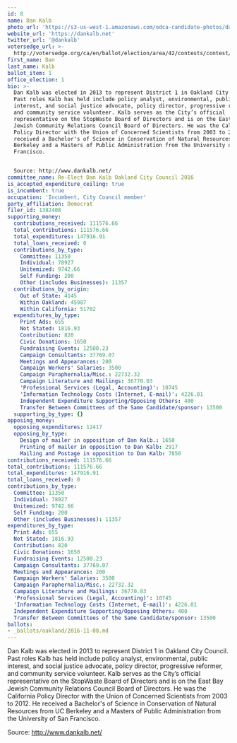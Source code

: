 ```yaml
---
id: 8
name: Dan Kalb
photo_url: 'https://s3-us-west-1.amazonaws.com/odca-candidate-photos/dan-kalb2.png'
website_url: 'https://dankalb.net'
twitter_url: '@dankalb'
votersedge_url: >-
  http://votersedge.org/ca/en/ballot/election/area/42/contests/contest/13235/candidate/130756?&county=Alameda%20County&election_authority_id=1
first_name: Dan
last_name: Kalb
ballot_item: 1
office_election: 1
bio: >-
  Dan Kalb was elected in 2013 to represent District 1 in Oakland City Council.
  Past roles Kalb has held include policy analyst, environmental, public
  interest, and social justice advocate, policy director, progressive reformer,
  and community service volunteer. Kalb serves as the City’s official
  representative on the StopWaste Board of Directors and is on the East Bay
  Jewish Community Relations Council Board of Directors. He was the California
  Policy Director with the Union of Concerned Scientists from 2003 to 2012. He
  received a Bachelor's of Science in Conservation of Natural Resources from UC
  Berkeley and a Masters of Public Administration from the University of San
  Francisco. 


  Source: http://www.dankalb.net/
committee_name: Re-Elect Dan Kalb Oakland City Council 2016
is_accepted_expenditure_ceiling: true
is_incumbent: true
occupation: 'Incumbent, City Council member'
party_affiliation: Democrat
filer_id: 1382408
supporting_money:
  contributions_received: 111576.66
  total_contributions: 111576.66
  total_expenditures: 147916.91
  total_loans_received: 0
  contributions_by_type:
    Committee: 11350
    Individual: 78927
    Unitemized: 9742.66
    Self Funding: 200
    Other (includes Businesses): 11357
  contributions_by_origin:
    Out of State: 4145
    Within Oakland: 45987
    Within California: 51702
  expenditures_by_type:
    Print Ads: 655
    Not Stated: 1816.93
    Contribution: 820
    Civic Donations: 1650
    Fundraising Events: 12500.23
    Campaign Consultants: 37769.07
    Meetings and Appearances: 200
    Campaign Workers' Salaries: 3500
    Campaign Paraphernalia/Misc.: 22732.32
    Campaign Literature and Mailings: 36770.03
    'Professional Services (Legal, Accounting)': 10745
    'Information Technology Costs (Internet, E-mail)': 4226.01
    Independent Expenditure Supporting/Opposing Others: 400
    Transfer Between Committees of the Same Candidate/sponsor: 13500
  supporting_by_type: {}
opposing_money:
  opposing_expenditures: 12417
  opposing_by_type:
    Design of mailer in opposition of Dan Kalb.: 1650
    Printing of mailer in opposition to Dan Kalb: 2917
    Mailing and Postage in opposition to Dan Kalb: 7850
contributions_received: 111576.66
total_contributions: 111576.66
total_expenditures: 147916.91
total_loans_received: 0
contributions_by_type:
  Committee: 11350
  Individual: 78927
  Unitemized: 9742.66
  Self Funding: 200
  Other (includes Businesses): 11357
expenditures_by_type:
  Print Ads: 655
  Not Stated: 1816.93
  Contribution: 820
  Civic Donations: 1650
  Fundraising Events: 12500.23
  Campaign Consultants: 37769.07
  Meetings and Appearances: 200
  Campaign Workers' Salaries: 3500
  Campaign Paraphernalia/Misc.: 22732.32
  Campaign Literature and Mailings: 36770.03
  'Professional Services (Legal, Accounting)': 10745
  'Information Technology Costs (Internet, E-mail)': 4226.01
  Independent Expenditure Supporting/Opposing Others: 400
  Transfer Between Committees of the Same Candidate/sponsor: 13500
ballots:
- _ballots/oakland/2016-11-08.md
---
```

Dan Kalb was elected in 2013 to represent District 1 in Oakland City Council. Past roles Kalb has held include policy analyst, environmental, public interest, and social justice advocate, policy director, progressive reformer, and community service volunteer. Kalb serves as the City’s official representative on the StopWaste Board of Directors and is on the East Bay Jewish Community Relations Council Board of Directors. He was the California Policy Director with the Union of Concerned Scientists from 2003 to 2012. He received a Bachelor's of Science in Conservation of Natural Resources from UC Berkeley and a Masters of Public Administration from the University of San Francisco. 

Source: http://www.dankalb.net/
